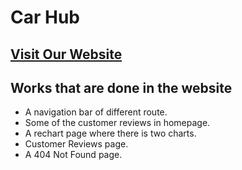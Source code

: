 # Car Hub

## [Visit Our Website]('https://capable-gecko-6148a5.netlify.app')

## Works that are done in the website

* A navigation bar of different route.
* Some of the customer reviews in homepage.
* A rechart page where there is two charts.
* Customer Reviews page.
* A 404 Not Found page.
